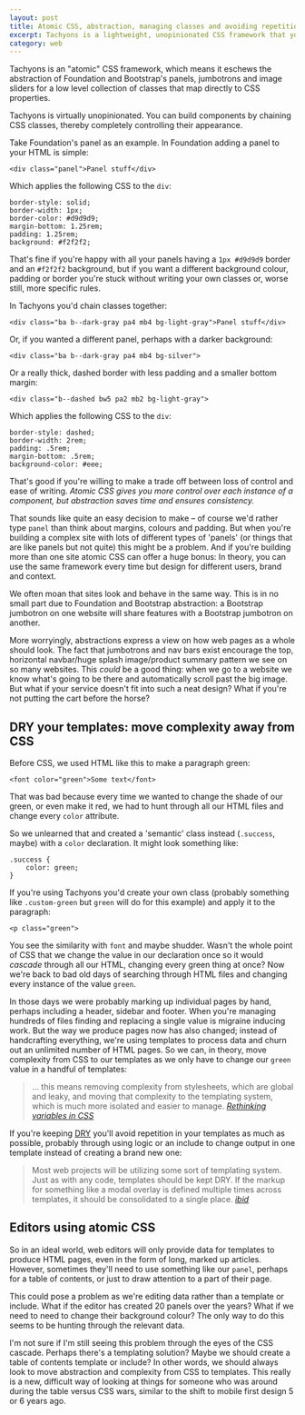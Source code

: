 ```yaml
---
layout: post
title: Atomic CSS, abstraction, managing classes and avoiding repetition
excerpt: Tachyons is a lightweight, unopinionated CSS framework that you could, in theory, use for any project at all. I've found it easy to use and quick for building pages, but what happens when you want to change a common part of your design or editors use its classes?
category: web
---
```


Tachyons is an "atomic" CSS framework, which means it eschews the abstraction of Foundation and Bootstrap's panels, jumbotrons and image sliders for a low level collection of classes that map directly to CSS properties.

Tachyons is virtually unopinionated. You can build components by chaining CSS classes, thereby completely controlling their appearance.

Take Foundation's panel as an example. In Foundation adding a panel to your HTML is simple:

<pre><code>&lt;div class="panel"&gt;Panel stuff&lt;/div&gt;</code></pre>

Which applies the following CSS to the `div`:
<pre><code>border-style: solid;
border-width: 1px;
border-color: #d9d9d9;
margin-bottom: 1.25rem;
padding: 1.25rem;
background: #f2f2f2;</code></pre>

That's fine if you're happy with all your panels having a `1px #d9d9d9` border and an `#f2f2f2` background, but if you want a different background colour, padding or border you're stuck without writing your own classes or, worse still, more specific rules.

In Tachyons you'd chain classes together:

<pre><code>&lt;div class="ba b--dark-gray pa4 mb4 bg-light-gray"&gt;Panel stuff&lt;/div&gt;</code></pre>

Or, if you wanted a different panel, perhaps with a darker background:

<pre><code>&lt;div class="ba b--dark-gray pa4 mb4 bg-silver"&gt;</code></pre>

Or a really thick, dashed border with less padding and a smaller bottom margin:

<pre><code>&lt;div class="b--dashed bw5 pa2 mb2 bg-light-gray"&gt;</code></pre>

Which applies the following CSS to the `div`:

<pre><code>border-style: dashed;
border-width: 2rem;
padding: .5rem;
margin-bottom: .5rem;
background-color: #eee;</code></pre>

That's good if you're willing to make a trade off between loss of control and ease of writing. _Atomic CSS gives you more control over each instance of a component, but abstraction saves time and ensures consistency._

That sounds like quite an easy decision to make &#8211; of course we'd rather type `panel` than think about margins, colours and padding. But when you're building a complex site with lots of different types of 'panels' (or things that are like panels but not quite) this might be a problem. And if you're building more than one site atomic CSS can offer a huge bonus: In theory, you can use the same framework every time but design for different users, brand and context.

We often moan that sites look and behave in the same way. This is in no small part due to Foundation and Bootstrap abstraction: a Bootstrap jumbotron on one website will share features with a Bootstrap jumbotron on another.

More worryingly, abstractions express a view on how web pages as a whole should look. The fact that jumbotrons and nav bars exist encourage the top, horizontal navbar/huge splash image/product summary pattern we see on so many websites. This _could_ be a good thing: when we go to a website we know what's going to be there and automatically scroll past the big image. But what if your service doesn't fit into such a neat design? What if you're not putting the cart before the horse?

## DRY your templates: move complexity away from CSS

Before CSS, we used HTML like this to make a paragraph green:

<pre><code>&lt;font color="green"&gt;Some text&lt;/font&gt;</code></pre>

That was bad because every time we wanted to change the shade of our green, or even make it red, we had to hunt through all our HTML files and change every `color` attribute.

So we unlearned that and created a 'semantic' class instead (`.success`, maybe) with a `color` declaration. It might look something like:

<pre><code>.success {
    color: green;
}</code></pre>

If you're using Tachyons you'd create your own class (probably something like `.custom-green` but `green` will do for this example) and apply it to the paragraph:

<pre><code>&lt;p class="green"&gt;</code></pre>

You see the similarity with `font` and maybe shudder. Wasn't the whole point of CSS that we change the value in our declaration once so it would _cascade_ through all our HTML, changing every green thing at once? Now we're back to bad old days of searching through HTML files and changing every instance of the value `green`.

In those days we were probably marking up individual pages by hand, perhaps including a header, sidebar and footer. When you're managing hundreds of files finding and replacing a single value is migraine inducing work. But the way we produce pages now has also changed; instead of handcrafting everything, we're using templates to process data and churn out an unlimited number of HTML pages. So we can, in theory, move complexity from CSS to our templates as we only have to change our `green` value in a handful of templates:

> &hellip; this means removing complexity from stylesheets, which are global and leaky, and moving that complexity to the templating system, which is much more isolated and easier to manage. <cite>[Rethinking variables in CSS](http://jxnblk.com/writing/posts/rethinking-variables-in-css/)</cite>

If you're keeping [DRY](https://en.wikipedia.org/wiki/Don't_repeat_yourself) you'll avoid repetition in your templates as much as possible, probably through using logic or an include to change output in one template instead of creating a brand new one:

> Most web projects will be utilizing some sort of templating system. Just as with any code, templates should be kept DRY. If the markup for something like a modal overlay is defined multiple times across templates, it should be consolidated to a single place. <cite><i>[ibid](http://jxnblk.com/writing/posts/rethinking-variables-in-css/)</i></cite>

## Editors using atomic CSS

So in an ideal world, web editors will only provide data for templates to produce HTML pages, even in the form of long, marked up articles. However, sometimes they'll need to use something like our `panel`, perhaps for a table of contents, or just to draw attention to a part of their page.

This could pose a problem as we're editing data rather than a template or include. What if the editor has created 20 panels over the years? What if we need to need to change their background colour? The only way to do this seems to be hunting through the relevant data.

I'm not sure if I'm still seeing this problem through the eyes of the CSS cascade. Perhaps there's a templating solution? Maybe we should create a table of contents template or include? In other words, we should always look to move abstraction and complexity from CSS to templates. This really is a new, difficult way of looking at things for someone who was around during the table versus CSS wars, similar to the shift to mobile first design 5 or 6 years ago.
